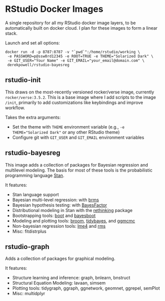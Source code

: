 # RStudio Docker Images

A single repository for all my RStudio docker image layers, to be automatically built on docker cloud. I plan for these images to form a linear stack.

Launch and set all options:

```
docker run -d -p 8787:8787 -v "`pwd`":/home/rstudio/working \
 -e PASSWORD=p@ssw0rd12345 -e ROOT=TRUE -e THEME="Solarized Dark" \
 -e GIT_USER="Your Name" -e GIT_EMAIL="your_email@domain.com" \
 derekpowell/rstudio-bayesreg
```

## rstudio-init

This draws on the most-recently versioned rocker/verse image, currently `rocker/verse:3.5.2`. This is a base image where I add scripts to the image `/init`, primarily to add customizations like keybindings and improve workflow.

Takes the extra arguments:

* Set the theme with `THEME` environment variable (e.g., `-e THEME="Solarized Dark"` or any other RStudio theme)
* Configure git with `GIT_USER` and `GIT_EMAIL` environment variables

## rstudio-bayesreg

This image adds a collection of packages for Bayesian regression and multilevel modeling. The basis for most of these tools is the probabilistic programming language [Stan](http://mc-stan.org/).

It features:

* Stan language support
* Bayesian multi-level regression: with [brms](https://github.com/paul-buerkner/brms)
* Bayesian hypothesis testing: with [BayesFactor](http://bayesfactorpcl.r-forge.r-project.org/)
* Distributional modeling in Stan with the [rethinking](https://github.com/rmcelreath/rethinking) package
* Bootstrapping tools: [boot](https://cran.r-project.org/web/packages/boot/boot.pdf) and [bayesboot](https://github.com/rasmusab/bayesboot)
* Modeling and plotting tools: [broom](https://github.com/tidyverse/broom), [tidybayes](https://github.com/mjskay/tidybayes), and [ggmcmc](https://github.com/xfim/ggmcmc)
* Non-bayesian regression tools: [lme4](https://github.com/lme4/lme4) and [rms](https://www.r-bloggers.com/introduction-to-the-rms-package/)
* Misc: fitdistrplus

## rstudio-graph

Adds a collection of packages for graphical modeling.

It features:

* Structure learning and inference: graph, bnlearn, bnstruct
* Structural Equation Modeling: lavaan, simsem
* Plotting tools: tidygraph, ggraph, ggnetwork, geomnet, ggrepel, semPlot
* Misc: multidplyr
